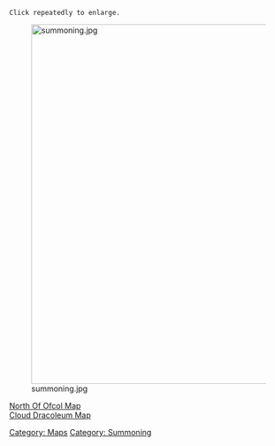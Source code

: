 `Click repeatedly to enlarge.`

<figure>
<img src="summoning.jpg" title="summoning.jpg" width="650"
alt="summoning.jpg" />
<figcaption aria-hidden="true">summoning.jpg</figcaption>
</figure>

[North Of Ofcol Map](North_Of_Ofcol_Map "wikilink")  
[Cloud Dracoleum Map](Cloud_Dracoleum_Map "wikilink")

[Category: Maps](Category:_Maps "wikilink") [Category:
Summoning](Category:_Summoning "wikilink")

